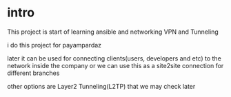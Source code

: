 # intro

This project is start of learning ansible and networking VPN and Tunneling

i do this project for payampardaz

later it can be used for connecting clients(users, developers and etc) to the network inside the company
or we can use this as a site2site connection for different branches

other options are Layer2 Tunneling(L2TP) that we may check later


